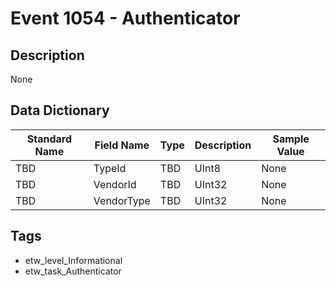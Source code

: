 # Event 1054 - Authenticator

## Description
None

## Data Dictionary
|Standard Name|Field Name|Type|Description|Sample Value|
|---|---|---|---|---|
|TBD|TypeId|TBD|UInt8|None|None|
|TBD|VendorId|TBD|UInt32|None|None|
|TBD|VendorType|TBD|UInt32|None|None|

## Tags
* etw_level_Informational
* etw_task_Authenticator